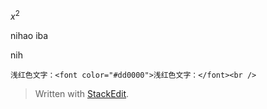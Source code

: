 

$x^2$

nihao
 iba

nih

```
浅红色文字：<font color="#dd0000">浅红色文字：</font><br /> 
```
> Written with [StackEdit](https://stackedit.io/).
<!--stackedit_data:
eyJwcm9wZXJ0aWVzIjoiZXh0ZW5zaW9uczogLm1kXG4iLCJoaX
N0b3J5IjpbLTExMjI2OTI5ODZdfQ==
-->